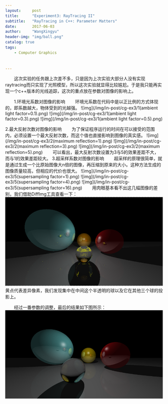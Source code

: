 ```yaml
---
layout:     post
title:      "Experiment3: RayTracing II"
subtitle:   "RayTracing in C++: Parameter Matters"
date:       2017-06-03 
author:     "WangXingyu"
header-img: "img/ball.png"
catalog: true
tags:
    - Computer Graphics 
    

---
```


　　这次实验的任务跟上次差不多，只是因为上次实验大部分人没有实现raytracing而只实现了光照模型，所以这次实验就显得比较尴尬。于是我只能再实现一个c++版本的光线追踪，这次的重点放在参数对图像的影响上。


　　1.环境光系数对图像的影响
　　环境光系数在代码中是以正比例的方式体现的，即系数越大，物体受到的光越强。
![img](/img/in-post/cg-ex3/1(ambient light factor=0.1).png)
![img](/img/in-post/cg-ex3/1(ambient light factor=0.3).png)
![img](/img/in-post/cg-ex3/1(ambient light factor=0.5).png)

2.最大反射次数对图像的影响
　　为了保证程序运行的时间在可以接受的范围内，必须设置一个最大反射次数，而这个值也直接影响到图像的真实感。
![img](/img/in-post/cg-ex3/2(maximum reflection=1).png)
![img](/img/in-post/cg-ex3/2(maximum reflection=3).png)
![img](/img/in-post/cg-ex3/2(maximum reflection=5).png)
　　可以看出，最大反射次数设置为3与5的效果差距不大，而与1的效果差距较大。
3.超采样系数对图像的影响
　　超采样的原理很简单，就是通过生成一个比原始图像大n倍的图像，再压缩到原来的大小。这种方法生成的图像质量较高，但相应的代价也很大。
![img](/img/in-post/cg-ex3/5(supersampling factor=1).png)
![img](/img/in-post/cg-ex3/5(supersampling factor=4).png)
![img](/img/in-post/cg-ex3/5(supersampling factor=16).png)
　　用肉眼基本看不出这几幅图像的差别，我们借助DiffImg工具查看一下：
![img](/img/in-post/cg-ex3/diff.png)
　　黄点代表差异像素，我们发现集中在中间这个半透明的球以及它在其他三个球的投影上。

　　经过一番参数的调整，最后的结果如下图所示：
![img](/img/in-post/cg-ex3/final.png)







